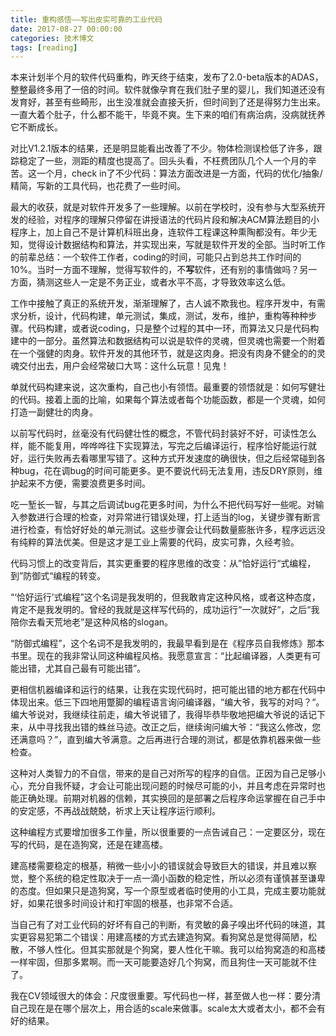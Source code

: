 ```yaml
---
title: 重构感悟——写出皮实可靠的工业代码
date: 2017-08-27 00:00:00
categories: 技术博文
tags: [reading]
---
```


本来计划半个月的软件代码重构，昨天终于结束，发布了2.0-beta版本的ADAS，整整最终多用了一倍的时间。软件就像孕育在我们肚子里的婴儿，我们知道还没有发育好，甚至有些畸形，出生没准就会直接夭折，但时间到了还是得努力生出来。一直大着个肚子，什么都不能干，毕竟不爽。生下来的咱们有病治病，没病就抚养它不断成长。

对比V1.2.1版本的结果，还是明显能看出改善了不少。物体检测误检低了许多，跟踪稳定了一些，测距的精度也提高了。回头头看，不枉费团队几个人一个月的辛苦。这一个月，check in了不少代码：算法方面改进是一方面，代码的优化/抽象/精简，写新的工具代码，也花费了一些时间。

<!-- more -->

最大的收获，就是对软件开发多了一些理解。以前在学校时，没有参与大型系统开发的经验，对程序的理解只停留在讲授语法的代码片段和解决ACM算法题目的小程序上，加上自己不是计算机科班出身，连软件工程课这种熏陶都没有。年少无知，觉得设计数据结构和算法，并实现出来，写就是软件开发的全部。当时听工作的前辈总结：一个软件工作者，coding的时间，可能只占到总共工作时间的10%。当时一方面不理解，觉得写软件的，不**写**软件，还有别的事情做吗？另一方面，猜测这些人一定是不务正业，或者水平不高，才导致效率这么低。

工作中接触了真正的系统开发，渐渐理解了，古人诚不欺我也。程序开发中，有需求分析，设计，代码构建，单元测试，集成，测试，发布，维护，重构等种种步骤。代码构建，或者说coding，只是整个过程的其中一环，而算法又只是代码构建中的一部分。虽然算法和数据结构可以说是软件的灵魂，但灵魂也需要一个附着在一个强健的肉身。软件开发的其他环节，就是这肉身。把没有肉身不健全的的灵魂交付出去，用户会经常破口大骂：这什么玩意！见鬼！

单就代码构建来说，这次重构，自己也小有领悟。最重要的领悟就是：如何写健壮的代码。接着上面的比喻，如果每个算法或者每个功能函数，都是一个灵魂，如何打造一副健壮的肉身。

以前写代码时，丝毫没有代码健壮性的概念，不管代码封装好不好，可读性怎么样，能不能复用，哗哗哗往下实现算法，写完之后编译运行，程序恰好能运行就好，运行失败再去看哪里写错了。这种方式开发速度的确很快，但之后经常碰到各种bug，花在调bug的时间可能更多。更不要说代码无法复用，违反DRY原则，维护起来不方便，需要浪费更多时间。

吃一堑长一智，与其之后调试bug花更多时间，为什么不把代码写好一些呢。对输入参数进行合理的检查，对异常进行错误处理，打上适当的log，关键步骤有断言进行检查，有恰好好处的单元测试。这些步骤会让代码数量膨胀许多，程序远远没有纯粹的算法优美。但是这才是工业上需要的代码，皮实可靠，久经考验。

代码习惯上的改变背后，其实更重要的程序思维的改变：从”恰好运行“式编程，到”防御式“编程的转变。

“‘恰好运行’式编程”这个名词是我发明的，但我敢肯定这种风格，或者这种态度，肯定不是我发明的。曾经的我就是这样写代码的，成功运行“一次就好“，之后“我陪你去看天荒地老”是这种风格的slogan。

“防御式编程”，这个名词不是我发明的，我最早看到是在《程序员自我修炼》那本书里。现在的我非常认同这种编程风格。我愿意宣言：“比起编译器，人类更有可能出错，尤其自己最有可能出错”。

更相信机器编译和运行的结果，让我在实现代码时，把可能出错的地方都在代码中体现出来。低三下四地用蹩脚的编程语言询问编译器，“编大爷，我写的对吗？“。编大爷说对，我继续往前走，编大爷说错了，我得毕恭毕敬地把编大爷说的话记下来，从中寻找我出错的蛛丝马迹。改正之后，继续询问编大爷：“我这么修改，您还满意吗？”，直到编大爷满意。之后再进行合理的测试，都是依靠机器来做一些检查。

这种对人类智力的不自信，带来的是自己对所写的程序的自信。正因为自己足够小心，充分自我怀疑，才会让可能出现问题的时候尽可能的小，并且考虑在异常时也能正确处理。前期对机器的信赖，其实换回的是部署之后程序命运掌握在自己手中的安定感，不再战战兢兢，祈求上天让程序运行顺利。

这种编程方式要增加很多工作量，所以很重要的一点告诫自己：一定要区分，现在写的代码，是在造狗窝，还是在建高楼。

建高楼需要稳定的根基，稍微一些小小的错误就会导致巨大的错误，并且难以察觉，整个系统的稳定性取决于一点一滴小函数的稳定性，所以必须有谨慎甚至谦卑的态度。但如果只是造狗窝，写一个原型或者临时使用的小工具，完成主要功能就好，如果花很多时间设计和打牢固的根基，也非常不合适。

当自己有了对工业代码的好坏有自己的判断，有灵敏的鼻子嗅出坏代码的味道，其实更容易犯第二个错误：用建高楼的方式去建造狗窝。看狗窝总是觉得简陋，松散，不够人性化。但其实那就是个狗窝，要人性化干嘛。我可以给狗窝造的和高楼一样牢固，但那多累啊。而一天可能要造好几个狗窝，而且狗住一天可能就不住了。

我在CV领域很大的体会：尺度很重要。写代码也一样，甚至做人也一样：要分清自己现在是在哪个层次上，用合适的scale来做事。scale太大或者太小，都不会有好的结果。
